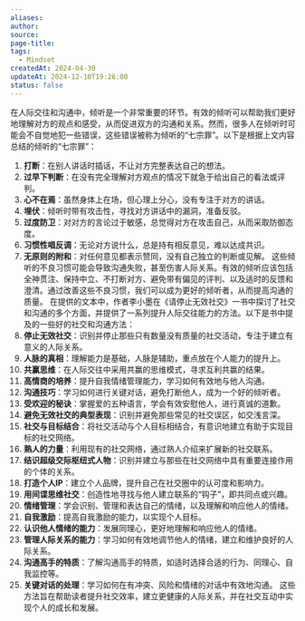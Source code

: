 ```yaml
---
aliases: 
author: 
source: 
page-title: 
tags:
  - Mindset
createdAt: 2024-04-30
updateAt: 2024-12-10T19:26:00
status: false
---
```

在人际交往和沟通中，倾听是一个非常重要的环节。有效的倾听可以帮助我们更好地理解对方的观点和感受，从而促进双方的沟通和关系。然而，很多人在倾听时可能会不自觉地犯一些错误，这些错误被称为倾听的“七宗罪”。以下是根据上文内容总结的倾听的“七宗罪”：
1. **打断**：在别人讲话时插话，不让对方完整表达自己的想法。
2. **过早下判断**：在没有完全理解对方观点的情况下就急于给出自己的看法或评判。
3. **心不在焉**：虽然身体上在场，但心理上分心，没有专注于对方的讲话。
4. **埋伏**：倾听时带有攻击性，寻找对方讲话中的漏洞，准备反驳。
5. **过度防卫**：对对方的言论过于敏感，总觉得对方在攻击自己，从而采取防御态度。
6. **习惯性唱反调**：无论对方说什么，总是持有相反意见，难以达成共识。
7. **无原则的附和**：对任何意见都表示赞同，没有自己独立的判断或见解。
这些倾听的不良习惯可能会导致沟通失败，甚至伤害人际关系。有效的倾听应该包括全神贯注、保持中立、不打断对方、避免带有偏见的评判、以及适时的反馈和澄清。通过改善这些不良习惯，我们可以成为更好的倾听者，从而提高沟通的质量。
在提供的文本中，作者李小墨在《请停止无效社交》一书中探讨了社交和沟通的多个方面，并提供了一系列提升人际交往能力的方法。以下是书中提及的一些好的社交和沟通方法：
1. **停止无效社交**：识别并停止那些只有数量没有质量的社交活动，专注于建立有意义的人际关系。
2. **人脉的真相**：理解能力是基础，人脉是辅助，重点放在个人能力的提升上。
3. **共赢思维**：在人际交往中采用共赢的思维模式，寻求互利共赢的结果。
4. **高情商的培养**：提升自我情绪管理能力，学习如何有效地与他人沟通。
5. **沟通技巧**：学习如何进行关键对话，避免打断他人，成为一个好的倾听者。
6. **受欢迎的秘诀**：掌握爱的五种语言，学会有效安慰他人，进行真诚的道歉。
7. **避免无效社交的典型表现**：识别并避免那些常见的社交误区，如交浅言深。
8. **社交与目标结合**：将社交活动与个人目标相结合，有意识地建立有助于实现目标的社交网络。
9. **熟人的力量**：利用现有的社交网络，通过熟人介绍来扩展新的社交联系。
10. **结识超级交际枢纽式人物**：识别并建立与那些在社交网络中具有重要连接作用的个体的关系。
11. **打造个人IP**：建立个人品牌，提升自己在社交圈中的认可度和影响力。
12. **用间谍思维社交**：创造性地寻找与他人建立联系的“钩子”，即共同点或兴趣。
13. **情绪管理**：学会识别、管理和表达自己的情绪，以及理解和响应他人的情绪。
14. **自我激励**：提高自我激励的能力，以实现个人目标。
15. **认识他人情绪的能力**：发展同理心，更好地理解和响应他人的情绪。
16. **管理人际关系的能力**：学习如何有效地调节他人的情绪，建立和维护良好的人际关系。
17. **沟通高手的特质**：了解沟通高手的特质，如适时选择合适的行为、同理心、自我监控等。
18. **关键对话的处理**：学习如何在有冲突、风险和情绪的对话中有效地沟通。
这些方法旨在帮助读者提升社交效率，建立更健康的人际关系，并在社交互动中实现个人的成长和发展。